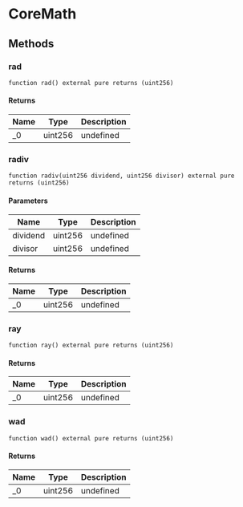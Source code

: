 # CoreMath









## Methods

### rad

```solidity
function rad() external pure returns (uint256)
```






#### Returns

| Name | Type | Description |
|---|---|---|
| _0 | uint256 | undefined |

### radiv

```solidity
function radiv(uint256 dividend, uint256 divisor) external pure returns (uint256)
```





#### Parameters

| Name | Type | Description |
|---|---|---|
| dividend | uint256 | undefined |
| divisor | uint256 | undefined |

#### Returns

| Name | Type | Description |
|---|---|---|
| _0 | uint256 | undefined |

### ray

```solidity
function ray() external pure returns (uint256)
```






#### Returns

| Name | Type | Description |
|---|---|---|
| _0 | uint256 | undefined |

### wad

```solidity
function wad() external pure returns (uint256)
```






#### Returns

| Name | Type | Description |
|---|---|---|
| _0 | uint256 | undefined |




